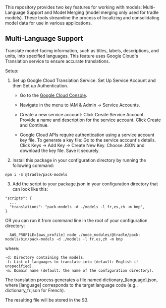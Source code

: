 This repository provides two key features for working with models: Multi-Language Support and Model Merging (model merging only used for tradle models). These tools streamline the process of localizing and consolidating model data for use in various applications.  

## Multi-Language Support

Translate model-facing information, such as titles, labels, descriptions, and units, into specified languages. This feature uses Google Cloud's Translation service to ensure accurate translations.

Setup:
1. Set up Google Cloud Translation Service. Set Up Service Account and then Set up Authentication. 
   - Go to the [Google Cloud Console](https://cloud.google.com/translate/docs/setup).
   - Navigate in the menu to IAM & Admin → Service Accounts.
   - Create a new service account:
      Click Create Service Account.
      Provide a name and description for the service account.
      Click Create and Continue.

   - Google Cloud APIs require authentication using a service account key file. To generate a key file:
      Go to the service account's details.
      Click Keys → Add Key → Create New Key.
      Choose JSON and download the key file. Save it securely.
2. Install this package in your configuration directory by running the following command:
  ```
  npm i -S @tradle/pack-models
  ```
       
3. Add the script to your package.json in your configuration directory that can look like this:  
  ```
  "scripts": {
    ...
    "translations": "pack-models -d ./models -l fr,es,zh -m bnp",
  }
  ```
OR you can run it from command line in the root of your configuration directory:
```
  AWS_PROFILE=[aws_profile] node ./node_modules/@tradle/pack-models/bin/pack-models -d ./models -l fr,es,zh -m bnp
```  
  where:
  
    -d: Directory containing the models.  
    -l: List of languages to translate into (default: English if unspecified).  
    -m: Domain name (default: the name of the configuration directory).  

The translation process generates a file named dictionary_[language].json, where [language] corresponds to the target language code (e.g., dictionary_fr.json for French).

The resulting file will be stored in the S3.
